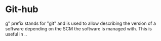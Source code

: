 # Git-hub
g" prefix stands for "git" and is used to allow describing the version of a software depending on the SCM the software is managed with. This is useful in ..
